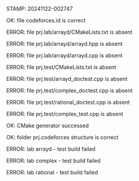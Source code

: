 STAMP: 20241122-002747
OK: file codeforces.id is correct
ERROR: file prj.lab/arrayd/CMakeLists.txt is absent
ERROR: file prj.lab/arrayd/arrayd.hpp is absent
ERROR: file prj.lab/arrayd/arrayd.cpp is absent
ERROR: file prj.test/CMakeLists.txt is absent
ERROR: file prj.test/arrayd_doctest.cpp is absent
ERROR: file prj.test/complex_doctest.cpp is absent
ERROR: file prj.test/rational_doctest.cpp is absent
ERROR: file prj.test/complex_test.cpp is absent
OK: CMake generator successed
OK: folder prj.codeforces structure is correct
ERROR: lab arrayd - test build failed
ERROR: lab complex - test build failed
ERROR: lab rational - test build failed
